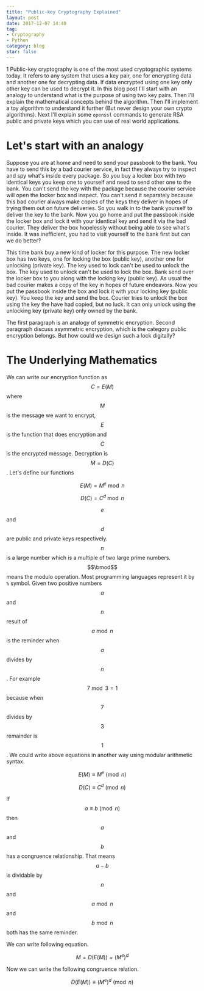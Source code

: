 ```yaml
---
title: "Public-key Cryptography Explained"
layout: post
date: 2017-12-07 14:40
tag:
- Cryptography 
- Python
category: blog
star: false
---
```

1
Public-key cryptography is one of the most used cryptographic systems today. It refers to any system that uses a key pair, one for encrypting data and another one for decrypting data. If data encrypted using one key only other key can be used to decrypt it. In this blog post I'll start with an analogy to understand what is the purpose of using two key pairs. Then I'll explain the mathematical concepts behind the algorithm. Then I'll implement a toy algorithm to understand it further (But never design your own crypto algorithms). Next I'll explain some `openssl` commands to generate RSA public and private keys which you can use of real world applications.

# Let's start with an analogy

Suppose you are at home and need to send your passbook to the bank. You have to send this by a bad courier service, in fact they always try to inspect and spy what's inside every package. So you buy a locker box with two identical keys you keep one to yourself and need to send other one to the bank. You can't send the key with the package because the courier service will open the locker box and inspect. You can't send it separately because this bad courier always make copies of the keys they deliver in hopes of trying them out on future deliveries. So you walk in to the bank yourself to deliver the key to the bank. Now you go home and put the passbook inside the locker box and lock it with your identical key and send it via the bad courier. They deliver the box hopelessly without being able to see what's inside. It was inefficient, you had to visit yourself to the bank first but can we do better?

This time bank buy a new kind of locker for this purpose. The new locker box has two keys, one for locking the box (public key), another one for unlocking (private key). The key used to lock can't be used to unlock the box. The key used to unlock can't be used to lock the box. Bank send over the locker box to you along with the locking key (public key). As usual the bad courier makes a copy of the key in hopes of future endeavors. Now you put the passbook inside the box and lock it with your locking key (public key). You keep the key and send the box. Courier tries to unlock the box using the key the have had copied, but no luck. It can only unlock using the unlocking key (private key) only owned by the bank. 

The first paragraph is an analogy of symmetric encryption. Second paragraph discuss asymmetric encryption, which is the category public encryption belongs. But how could we design such a lock digitally? 

# The Underlying Mathematics

We can write our encryption function as $$C = E(M)$$ where $$M$$ is the message we want to encrypt, $$E$$ is the function that does encryption and $$C$$ is the encrypted message. Decryption is $$M = D(C)$$. Let's define our functions 

$$
E(M) = M^e \bmod n
$$

$$
D(C) = C^d \bmod n
$$

$$e$$ and $$d$$ are public and private keys respectively. $$n$$ is a large number which is a multiple of two large prime numbers. $$\bmod$$ means the modulo operation. Most programming languages represent it by `%` symbol. Given two positive numbers $$a$$ and $$n$$ result of $$a \bmod n$$ is the reminder when $$a$$ divides by $$n$$. For example $$7 \bmod 3 = 1$$ because when $$7$$ divides by $$3$$ remainder is $$1$$. We could write above equations in another way using modular arithmetic syntax.

$$
E(M) \equiv M^e \pmod{n}
$$

$$
D(C) \equiv C^d \pmod{n}
$$

If $$ a \equiv b \pmod{n}$$ then $$a$$ and $$b$$ has a congruence relationship. That means $$a - b$$ is dividable by $$n$$ and $$a \bmod n$$ and $$b \bmod n$$ both has the same reminder.

We can write following equation.

$$M = D(E(M)) = (M^e)^d$$ 

Now we can write the following congruence relation.

$$
D(E(M)) \equiv (M^e)^d \pmod{n}
$$


